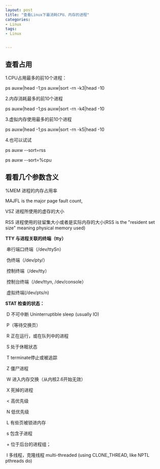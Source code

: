 ```yaml
---
layout: post
title: "查看Linux下最消耗CPU、内存的进程"
categories:
- Linux
tags:
- Linux


---
```




## 查看占用

1.CPU占用最多的前10个进程： 

ps auxw|head -1;ps auxw|sort -rn -k3|head -10

2.内存消耗最多的前10个进程 

ps auxw|head -1;ps auxw|sort -rn -k4|head -10

3.虚拟内存使用最多的前10个进程 

ps auxw|head -1;ps auxw|sort -rn -k5|head -10

4.也可以试试

ps auxw --sort=rss

ps auxw --sort=%cpu

  



## 看看几个参数含义

%MEM 进程的内存占用率

MAJFL is the major page fault count, 

VSZ 进程所使用的虚存的大小

RSS 进程使用的驻留集大小或者是实际内存的大小(RSS is the "resident set size" meaning physical memory used)

**TTY 与进程关联的终端（tty）**

​    串行端口终端（/dev/ttySn）

​    伪终端（/dev/pty/） 

​    控制终端（/dev/tty） 

​    控制台终端（/dev/ttyn,   /dev/console） 

​    虚拟终端(/dev/pts/n) 

**STAT 检查的状态：**

​    D    不可中断     Uninterruptible sleep (usually IO) 

​	P（等待交换页）

​    R    正在运行，或在队列中的进程 

​    S    处于休眠状态 

​    T    terminate停止或被追踪 

​    Z    僵尸进程 

​    W    进入内存交换（从内核2.6开始无效） 

​    X    死掉的进程 

​    <    高优先级 

​    N    低优先级 

​    L    有些页被锁进内存 

​    s    包含子进程 

​    \+    位于后台的进程组； 

​    l    多线程，克隆线程  multi-threaded (using CLONE_THREAD, like NPTL pthreads do) 